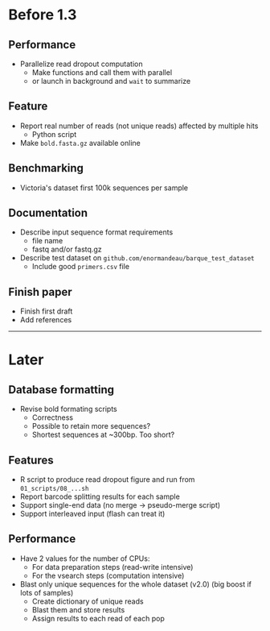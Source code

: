 # Before 1.3

## Performance
- Parallelize read dropout computation
  - Make functions and call them with parallel
  - or launch in background and `wait` to summarize

## Feature
- Report real number of reads (not unique reads) affected by multiple hits
  - Python script
- Make `bold.fasta.gz` available online

## Benchmarking
- Victoria's dataset first 100k sequences per sample

## Documentation
- Describe input sequence format requirements
  - file name
  - fastq and/or fastq.gz
- Describe test dataset on `github.com/enormandeau/barque_test_dataset`
  - Include good `primers.csv` file

## Finish paper
- Finish first draft
- Add references

-----------------------------------------------------------------------------

# Later

## Database formatting
- Revise bold formating scripts
  - Correctness
  - Possible to retain more sequences?
  - Shortest sequences at ~300bp. Too short?

## Features
- R script to produce read dropout figure and run from `01_scripts/08_...sh`
- Report barcode splitting results for each sample
- Support single-end data (no merge -> pseudo-merge script)
- Support interleaved input (flash can treat it)

## Performance
- Have 2 values for the number of CPUs:
  - For data preparation steps (read-write intensive)
  - For the vsearch steps (computation intensive)
- Blast only unique sequences for the whole dataset (v2.0)
  (big boost if lots of samples)
  - Create dictionary of unique reads
  - Blast them and store results
  - Assign results to each read of each pop
